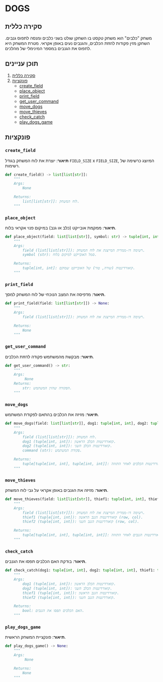 # DOGS

## סקירה כללית

משחק "כלבים" הוא משחק טקסט בו השחקן שולט בשני כלבים ומנסה לתפוס גנבים. השחקן מזין פקודות להזזת הכלבים, והגנבים נעים באופן אקראי. מטרת המשחק היא לתפוס את הגנבים במספר המינימלי של מהלכים.

## תוכן עניינים

1. [סקירה כללית](#סקירה-כללית)
2. [פונקציות](#פונקציות)
    - [create_field](#create_field)
    - [place_object](#place_object)
    - [print_field](#print_field)
    - [get_user_command](#get_user_command)
    - [move_dogs](#move_dogs)
    - [move_thieves](#move_thieves)
    - [check_catch](#check_catch)
    - [play_dogs_game](#play_dogs_game)

## פונקציות

### `create_field`

**תיאור**: יוצרת את לוח המשחק בגודל `FIELD_SIZE` x `FIELD_SIZE`, המיוצג כרשימה של רשימות.

```python
def create_field() -> list[list[str]]:
    """
    Args:
        None

    Returns:
        list[list[str]]: לוח המשחק.
    """
```

### `place_object`

**תיאור**: ממקמת אובייקט (כלב או גנב) במיקום פנוי אקראי בלוח.

```python
def place_object(field: list[list[str]], symbol: str) -> tuple[int, int]:
    """
    Args:
        field (list[list[str]]): רשימה דו-ממדית המייצגת את לוח המשחק.
        symbol (str): סמל האובייקט למיקום בלוח.

    Returns:
        tuple[int, int]: קואורדינטות (שורה, טור) של האובייקט שמוקם.
    """
```

### `print_field`

**תיאור**: מדפיסה את המצב הנוכחי של לוח המשחק למסך.

```python
def print_field(field: list[list[str]]) -> None:
    """
    Args:
        field (list[list[str]]): רשימה דו-ממדית המייצגת את לוח המשחק.

    Returns:
        None
    """
```

### `get_user_command`

**תיאור**: מבקשת מהמשתמש פקודה להזזת הכלבים.

```python
def get_user_command() -> str:
    """
    Args:
         None
    Returns:
        str: הפקודה שהזין המשתמש.
    """
```

### `move_dogs`

**תיאור**: מזיזה את הכלבים בהתאם לפקודת המשתמש.

```python
def move_dogs(field: list[list[str]], dog1: tuple[int, int], dog2: tuple[int, int], command: str) -> tuple[tuple[int, int], tuple[int, int]]:
    """
    Args:
        field (list[list[str]]): לוח המשחק.
        dog1 (tuple[int, int]): קואורדינטות הכלב הראשון.
        dog2 (tuple[int, int]): קואורדינטות הכלב השני.
        command (str): פקודת המשתמש.

    Returns:
        tuple[tuple[int, int], tuple[int, int]]: קואורדינטות הכלבים לאחר התזוזה.
    """
```

### `move_thieves`

**תיאור**: מזיזה את הגנבים באופן אקראי על גבי לוח המשחק.

```python
def move_thieves(field: list[list[str]], thief1: tuple[int, int], thief2: tuple[int, int]) -> tuple[tuple[int, int], tuple[int, int]]:
    """
    Args:
        field (list[list[str]]): רשימה דו-ממדית המייצגת את לוח המשחק.
        thief1 (tuple[int, int]): קואורדינטות הגנב הראשון (row, col).
        thief2 (tuple[int, int]): קואורדינטות הגנב השני (row, col).

    Returns:
        tuple[tuple[int, int], tuple[int, int]]: קואורדינטות הגנבים לאחר התזוזה.
    """
```

### `check_catch`

**תיאור**: בודקת האם הכלבים תפסו את הגנבים.

```python
def check_catch(dog1: tuple[int, int], dog2: tuple[int, int], thief1: tuple[int, int], thief2: tuple[int, int]) -> bool:
    """
    Args:
        dog1 (tuple[int, int]): קואורדינטות הכלב הראשון.
        dog2 (tuple[int, int]): קואורדינטות הכלב השני.
        thief1 (tuple[int, int]): קואורדינטות הגנב הראשון.
        thief2 (tuple[int, int]): קואורדינטות הגנב השני.

    Returns:
        bool: האם הכלבים תפסו את הגנבים.
    """
```

### `play_dogs_game`

**תיאור**: פונקציית המשחק הראשית.

```python
def play_dogs_game() -> None:
    """
    Args:
         None

    Returns:
        None
    """